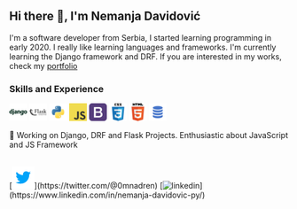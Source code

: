 ## Hi there 👋, I'm Nemanja Davidović
I'm a software developer from Serbia, I started learning programming in early 2020. 
I really like learning languages and frameworks.
I'm currently learning the Django framework and DRF.
If you are interested in my works, check my [portfolio](https://nemanjadavidovic.pythonanywhere.com/)

### Skills and Experience
<img height="32" width="32" src="https://raw.githubusercontent.com/github/explore/80688e429a7d4ef2fca1e82350fe8e3517d3494d/topics/django/django.png" /> <img height="32" width="32" src="https://raw.githubusercontent.com/github/explore/80688e429a7d4ef2fca1e82350fe8e3517d3494d/topics/flask/flask.png" /> <img height="32" width="32" src="https://raw.githubusercontent.com/github/explore/80688e429a7d4ef2fca1e82350fe8e3517d3494d/topics/python/python.png" />   <img height="32" width="32" src="https://raw.githubusercontent.com/github/explore/80688e429a7d4ef2fca1e82350fe8e3517d3494d/topics/javascript/javascript.png" />   <img height="32" width="32" src="https://raw.githubusercontent.com/github/explore/80688e429a7d4ef2fca1e82350fe8e3517d3494d/topics/bootstrap/bootstrap.png" />   <img height="32" width="32" src="https://raw.githubusercontent.com/github/explore/80688e429a7d4ef2fca1e82350fe8e3517d3494d/topics/css/css.png" />   <img height="32" width="32" src="https://raw.githubusercontent.com/github/explore/80688e429a7d4ef2fca1e82350fe8e3517d3494d/topics/html/html.png" />
<img height="32" width="32" src="https://raw.githubusercontent.com/github/explore/80688e429a7d4ef2fca1e82350fe8e3517d3494d/topics/sql/sql.png" />

🔭 Working on Django, DRF and Flask Projects. 
Enthusiastic about JavaScript and JS Framework

<br>
[<img src='https://raw.githubusercontent.com/github/explore/80688e429a7d4ef2fca1e82350fe8e3517d3494d/topics/twitter/twitter.png' alt='twitter' height='40'>](https://twitter.com/@0mnadren) [<img src='https://avatars.githubusercontent.com/u/357098?s=200&v=4' alt='linkedin' height='40'>](https://www.linkedin.com/in/nemanja-davidovic-py/) 


